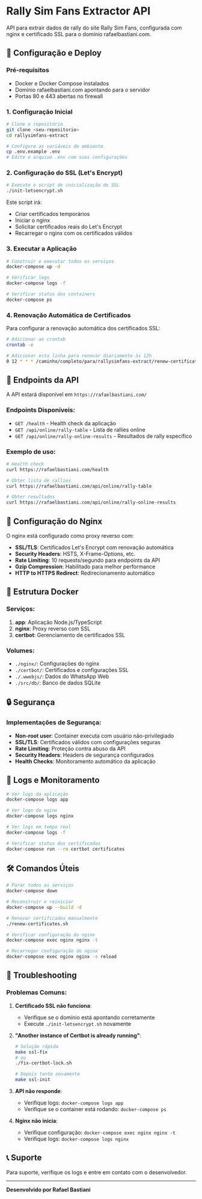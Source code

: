 # Rally Sim Fans Extractor API

API para extrair dados de rally do site Rally Sim Fans, configurada com nginx e certificado SSL para o domínio rafaelbastiani.com.

## 🚀 Configuração e Deploy

### Pré-requisitos

- Docker e Docker Compose instalados
- Domínio rafaelbastiani.com apontando para o servidor
- Portas 80 e 443 abertas no firewall

### 1. Configuração Inicial

```bash
# Clone o repositório
git clone <seu-repositorio>
cd rallysimfans-extract

# Configure as variáveis de ambiente
cp .env.example .env
# Edite o arquivo .env com suas configurações
```

### 2. Configuração do SSL (Let's Encrypt)

```bash
# Execute o script de inicialização do SSL
./init-letsencrypt.sh
```

Este script irá:
- Criar certificados temporários
- Iniciar o nginx
- Solicitar certificados reais do Let's Encrypt
- Recarregar o nginx com os certificados válidos

### 3. Executar a Aplicação

```bash
# Construir e executar todos os serviços
docker-compose up -d

# Verificar logs
docker-compose logs -f

# Verificar status dos containers
docker-compose ps
```

### 4. Renovação Automática de Certificados

Para configurar a renovação automática dos certificados SSL:

```bash
# Adicionar ao crontab
crontab -e

# Adicionar esta linha para renovar diariamente às 12h
0 12 * * * /caminho/completo/para/rallysimfans-extract/renew-certificates.sh
```

## 📡 Endpoints da API

A API estará disponível em `https://rafaelbastiani.com/`

### Endpoints Disponíveis:

- `GET /health` - Health check da aplicação
- `GET /api/online/rally-table` - Lista de rallies online
- `GET /api/online/rally-online-results` - Resultados de rally específico

### Exemplo de uso:

```bash
# Health check
curl https://rafaelbastiani.com/health

# Obter lista de rallies
curl https://rafaelbastiani.com/api/online/rally-table

# Obter resultados
curl https://rafaelbastiani.com/api/online/rally-online-results
```

## 🔧 Configuração do Nginx

O nginx está configurado como proxy reverso com:

- **SSL/TLS**: Certificados Let's Encrypt com renovação automática
- **Security Headers**: HSTS, X-Frame-Options, etc.
- **Rate Limiting**: 10 requests/segundo para endpoints da API
- **Gzip Compression**: Habilitado para melhor performance
- **HTTP to HTTPS Redirect**: Redirecionamento automático

## 🐳 Estrutura Docker

### Serviços:

1. **app**: Aplicação Node.js/TypeScript
2. **nginx**: Proxy reverso com SSL
3. **certbot**: Gerenciamento de certificados SSL

### Volumes:

- `./nginx/`: Configurações do nginx
- `./certbot/`: Certificados e configurações SSL
- `./.wwebjs/`: Dados do WhatsApp Web
- `./src/db/`: Banco de dados SQLite

## 🔒 Segurança

### Implementações de Segurança:

- **Non-root user**: Container executa com usuário não-privilegiado
- **SSL/TLS**: Certificados válidos com configurações seguras
- **Rate Limiting**: Proteção contra abuso da API
- **Security Headers**: Headers de segurança configurados
- **Health Checks**: Monitoramento automático da aplicação

## 📝 Logs e Monitoramento

```bash
# Ver logs da aplicação
docker-compose logs app

# Ver logs do nginx
docker-compose logs nginx

# Ver logs em tempo real
docker-compose logs -f

# Verificar status dos certificados
docker-compose run --rm certbot certificates
```

## 🛠️ Comandos Úteis

```bash
# Parar todos os serviços
docker-compose down

# Reconstruir e reiniciar
docker-compose up --build -d

# Renovar certificados manualmente
./renew-certificates.sh

# Verificar configuração do nginx
docker-compose exec nginx nginx -t

# Recarregar configuração do nginx
docker-compose exec nginx nginx -s reload
```

## 🚨 Troubleshooting

### Problemas Comuns:

1. **Certificado SSL não funciona**:
   - Verifique se o domínio está apontando corretamente
   - Execute `./init-letsencrypt.sh` novamente

2. **"Another instance of Certbot is already running"**:
   ```bash
   # Solução rápida
   make ssl-fix
   # ou
   ./fix-certbot-lock.sh
   
   # Depois tente novamente
   make ssl-init
   ```

3. **API não responde**:
   - Verifique logs: `docker-compose logs app`
   - Verifique se o container está rodando: `docker-compose ps`

4. **Nginx não inicia**:
   - Verifique configuração: `docker-compose exec nginx nginx -t`
   - Verifique logs: `docker-compose logs nginx`

## 📞 Suporte

Para suporte, verifique os logs e entre em contato com o desenvolvedor.

---

**Desenvolvido por Rafael Bastiani**